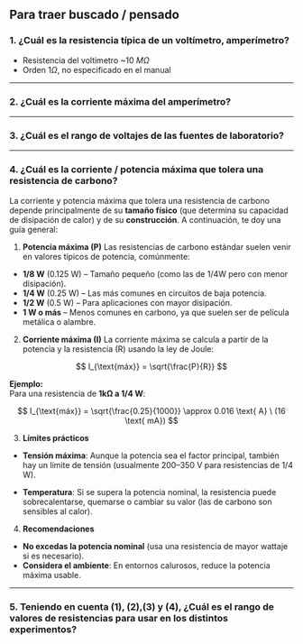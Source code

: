 ## Para traer buscado / pensado

### 1. ¿Cuál es la resistencia típica de un voltímetro, amperímetro?

- Resistencia del voltimetro ~10 $M\Omega$
- Orden $1\Omega$, no especificado en el manual

---

### 2. ¿Cuál es la corriente máxima del amperímetro?

---

### 3. ¿Cuál es el rango de voltajes de las fuentes de laboratorio?

---

### 4. ¿Cuál es la corriente / potencia máxima que tolera una resistencia de carbono?

La corriente y potencia máxima que tolera una resistencia de carbono depende principalmente de su **tamaño físico** (que determina su capacidad de disipación de calor) y de su **construcción**. A continuación, te doy una guía general:

1. **Potencia máxima (P)**
   Las resistencias de carbono estándar suelen venir en valores típicos de potencia, comúnmente:
- **1/8 W** (0.125 W) – Tamaño pequeño (como las de 1/4W pero con menor disipación).
- **1/4 W** (0.25 W) – Las más comunes en circuitos de baja potencia.
- **1/2 W** (0.5 W) – Para aplicaciones con mayor disipación.
- **1 W o más** – Menos comunes en carbono, ya que suelen ser de película metálica o alambre.
2. **Corriente máxima (I)**
   La corriente máxima se calcula a partir de la potencia y la resistencia (R) usando la ley de Joule:  

$$
I_{\text{máx}} = \sqrt{\frac{P}{R}}
$$

**Ejemplo:**  
Para una resistencia de **1kΩ a 1/4 W**:  

$$
I_{\text{máx}} = \sqrt{\frac{0.25}{1000}} \approx 0.016 \text{ A} \ (16 \text{ mA})
$$
   
   3. **Límites prácticos**
   - **Tensión máxima**: Aunque la potencia sea el factor principal, también hay un límite de tensión (usualmente 200–350 V para resistencias de 1/4 W).
   
   - **Temperatura**: Si se supera la potencia nominal, la resistencia puede sobrecalentarse, quemarse o cambiar su valor (las de carbono son sensibles al calor).
   4. **Recomendaciones**
- **No excedas la potencia nominal** (usa una resistencia de mayor wattaje si es necesario).
- **Considera el ambiente**: En entornos calurosos, reduce la potencia máxima usable.

---

### 5. Teniendo en cuenta (1), (2),(3) y (4), ¿Cuál es el rango de valores de resistencias para usar en los distintos experimentos?
